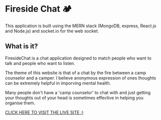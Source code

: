 # Fireside Chat 🏕

This application is built using the MERN stack (MongoDB, express, React.js and Node.js) and socket.io for the web socket.

## What is it?

FiresideChat is a chat application designed to match people who want to talk and people who want to listen.

The theme of this website is that of a chat by the fire between a camp counselor and a camper. I believe anonymous expression of ones thoughts can be extremely helpful in imporving mental health.

Many people don't have a 'camp counselor' to chat with and just getting your thoughts out of your head is sometimes effective in helping you organise them.

[CLICK HERE TO VISIT THE LIVE SITE :)](https://firesidechat.herokuapp.com/)
